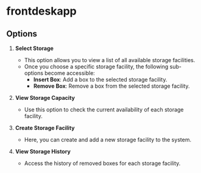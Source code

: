 # frontdeskapp

## Options
1. **Select Storage**
   - This option allows you to view a list of all available storage facilities.
   - Once you choose a specific storage facility, the following sub-options become accessible:
     - **Insert Box**: Add a box to the selected storage facility.
     - **Remove Box**: Remove a box from the selected storage facility.

2. **View Storage Capacity**
   - Use this option to check the current availability of each storage facility.

3. **Create Storage Facility**
   - Here, you can create and add a new storage facility to the system.

4. **View Storage History**
   - Access the history of removed boxes for each storage facility.
